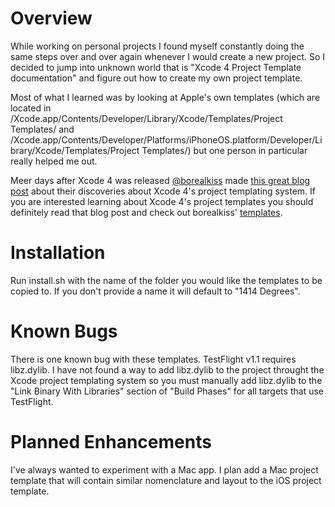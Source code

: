 Overview
========
While working on personal projects I found myself constantly doing the same steps over and over again whenever I would create a new project. So I decided to jump into unknown world that is "Xcode 4 Project Template documentation" and figure out how to create my own project template.

Most of what I learned was by looking at Apple's own templates (which are located in /Xcode.app/Contents/Developer/Library/Xcode/Templates/Project Templates/ and /Xcode.app/Contents/Developer/Platforms/iPhoneOS.platform/Developer/Library/Xcode/Templates/Project Templates/) but one person in particular really helped me out.

Meer days after Xcode 4 was released [@borealkiss](http://twitter.com/borealkiss) made [this great blog post](http://blog.boreal-kiss.net/2011/03/11/a-minimal-project-template-for-xcode-4/) about their discoveries about Xcode 4's project templating system. If you are interested learning about Xcode 4's project templates you should definitely read that blog post and check out borealkiss' [templates](https://github.com/borealkiss/Minimal-Template).

Installation
============
Run install.sh with the name of the folder you would like the templates to be copied to. If you don't provide a name it will default to "1414 Degrees".

Known Bugs
==========
There is one known bug with these templates. TestFlight v1.1 requires libz.dylib. I have not found a way to add libz.dylib to the project throught the Xcode project templating system so you must manually add libz.dylib to the "Link Binary With Libraries" section of "Build Phases" for all targets that use TestFlight.

Planned Enhancements
====================
I've always wanted to experiment with a Mac app. I plan add a Mac project template that will contain similar nomenclature and layout to the iOS project template.
